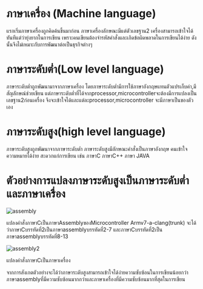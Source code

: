 # ภาษาเครื่อง (Machine language)
แรกเริ่มภาษาเครื่องถูกคิดค้นขึ้นมาก่อน ภาษาเครื่องลักษณะมีแต่ตัวเลขฐาน2 เครื่องสามารถเข้าใจได้ทันทีแต่ว่ายุ่งยากในการเขียน เพราะคนเขียนต้องจำรหัสคำสั่งและเกิดข้อผิดพลาดในการเขียนได้ง่าย ดังนั้นจึงไม่เหมาะกับการพัฒนาต่อเป็นธุรกิจต่างๆ

# ภาษาระดับต่ำ(Low level language)
ภาษาระดับต่ำถูกพัฒนามาจากภาษาเครื่อง โดยภาษาระดับต่ำมีการใช้ภาษาอังกฤษแทนตัวแปรเก็บค่า,มีสัญลักษณ์ช่วยเขียน แต่ภาษาระดับต่ำที่ได้จากprocessor,microcontrollerจะต้องมีการแปลงเป็นเลขฐาน2ก่อนเครื่อง จึงจะเข้าใจได้และแต่ละprocessor,microcontroller
จะมีภาษาเป็นของตัวเอง

# ภาษาระดับสูง(high level language)
ภาษาระดับสูงถูกพัฒนาจากภาษาระดับต่ำ ภาษาระดับสูงมีลักษณะคำสั่งเป็นภาษาอังกฤษ คนเข้าใจความหมายได้ง่าย สะดวกแก่การเขียน เช่น ภาษาC ภาษาC++ ภาษา JAVA

# ตัวอย่างการแปลงภาษาระดับสูงเป็นภาษาระดับต่ำและภาษาเครื่อง

![assembly](https://user-images.githubusercontent.com/98943792/162007616-52f85468-b977-4725-902a-b1f7f71a1572.PNG)
 
 แปลงคำสั่งภาษาCเป็นภาษาAssemblyของMicrocontroller Armv7-a-clang(trunk) จะได้ว่าภาษาCบรรทัดที่2เป็นภาษาassemblyบรรทัดที่2-7 และภาษาCบรรทัดที่2เป็นภาษาassemblyบรรทัดที่8-13
 
 ![assembly2](https://user-images.githubusercontent.com/98943792/162008214-8bd74587-edf8-4b5d-9270-767321638f85.PNG)

 แปลงคำสั่งภาษาCเป็นภาษาเครื่อง
 
 จากการสังเกตตัวอย่างจะได้ว่าภาษาระดับสูงสามารถเข้าใจได้ง่ายความซับซ้อนในการเขียนน้อยกว่าภาษาassemblyที่มีความซับซ้อนมากกว่าและภาษาเครื่องที่มีความซับซ้อนมากที่สุดในการเขียน
